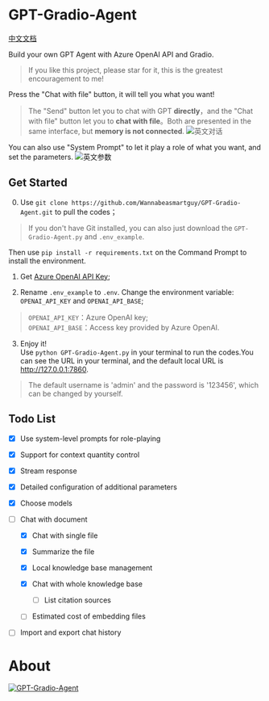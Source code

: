 # GPT-Gradio-Agent  

[中文文档](README_zh.md)

Build your own GPT Agent with  Azure OpenAI API and Gradio. 

> If you like this project, please star for it, this is the greatest encouragement to me!

Press the "Chat with file" button, it will tell you what you want!
> The "Send" button let you to chat with GPT **directly**，and the "Chat with file" button let you to **chat with file**。Both are presented in the same interface, but **memory is not connected**.
![英文对话](https://github.com/Wannabeasmartguy/GPT-Gradio-Agent/assets/107250451/8ac16117-6b48-42f9-a521-7d9702ba9c9b)

You can also use "System Prompt" to let it play a role of what you want, and set the parameters.
![英文参数](https://github.com/Wannabeasmartguy/GPT-Gradio-Agent/assets/107250451/e24645f6-ee92-4d2e-9565-805e21250546)

## Get Started
0. Use `git clone https://github.com/Wannabeasmartguy/GPT-Gradio-Agent.git` to pull the codes；

> If you don't have Git installed, you can also just download the `GPT-Gradio-Agent.py` and `.env_example`.

Then use `pip install -r requirements.txt` on the Command Prompt to install the environment.

1. Get [Azure OpenAI API Key](https://portal.azure.com/#home);

2. Rename `.env_example` to `.env`. Change the environment variable:  `OPENAI_API_KEY` and `OPENAI_API_BASE`;  
  > `OPENAI_API_KEY`：Azure OpenAI key;  
  > `OPENAI_API_BASE`：Access key provided by Azure OpenAI.

3. Enjoy it!  
  Use `python GPT-Gradio-Agent.py` in your terminal to run the codes.You can see the URL in your terminal, and the default local URL is http://127.0.0.1:7860.
> The default username is 'admin' and the password is '123456', which can be changed by yourself.

## Todo List

- [x] Use system-level prompts for role-playing

- [x] Support for context quantity control

- [x] Stream response

- [x] Detailed configuration of additional parameters

- [x] Choose models

- [ ] Chat with document

  - [x] Chat with single file
  
  - [x] Summarize the file
  
  - [x] Local knowledge base management
  
  - [x] Chat with whole knowledge base
  
    - [ ] List citation sources
  
  - [ ] Estimated cost of embedding files

- [ ] Import and export chat history

# About

[![GPT-Gradio-Agent](https://github-readme-stats-wannabeasmartguy.vercel.app/api?username=Wannabeasmartguy&show_icons=true&theme=vue)](https://github.com/Wannabeasmartguy/GPT-Gradio-Agent)    
